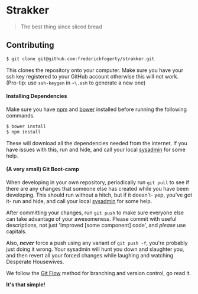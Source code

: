 # Strakker

> The best thing since sliced bread

## Contributing

```sh
$ git clone git@github.com:frederickfogerty/strakker.git
```

This clones the repository onto your computer. Make sure you have your ssh key registered to your GitHub account otherwise this will not work. (Pro-tip: use `ssh-keygen` in `~\.ssh` to generate a new one)

#### Installing Dependencies

Make sure you have [npm](https://www.npmjs.org/) and [bower](http://bower.io/) installed before running the following commands.

```sh
$ bower install 
$ npm install
```

These will download all the dependencies needed from the internet. If you have issues with this, run and hide, and call your local [sysadmin](mailto:frederickfogerty@gmail.com) for some help.

#### (A very small) Git Boot-camp

When developing in your own repository, periodically run `git pull` to see if there are any changes that someone else has created while you have been developing. This should run without a hitch, but if it doesn't- yep, you've got it- run and hide, and call your local [sysadmin](mailto:frederickfogerty@gmail.com) for some help.

After committing your changes, run `git push` to make sure everyone else can take advantage of your awesomeness. Please commit with useful descriptions, not just 'Improved [some component] code', and *please* use capitals.

Also, ***never*** force a push using any variant of `git push -f`, you're probably just doing it wrong. Your sysadmin will hunt you down and slaughter you, and then revert all your forced changes while laughing and watching Desperate Housewives.

We follow the [Git Flow](http://nvie.com/posts/a-successful-git-branching-model/) method for branching and version control, go read it.

**It's that simple!**
